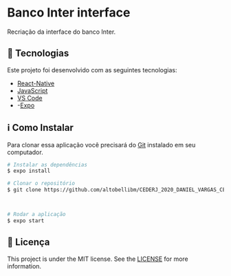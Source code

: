 # Banco Inter interface

Recriação da interface do banco Inter.


## :rocket: Tecnologias

Este projeto foi desenvolvido com as seguintes tecnologias:

- [React-Native](https://reactnative.dev/)
- [JavaScript](https://www.javascript.com/)
- [VS Code](https://code.visualstudio.com/)
- -[Expo](https://expo.io/)

## :information_source: Como Instalar
Para clonar essa aplicação você precisará do [Git](https://git-scm.com) instalado em seu computador.

```bash
# Instalar as dependências
$ expo install

# Clonar o repositório
$ git clone https://github.com/altobellibm/CEDERJ_2020_DANIEL_VARGAS_CESAR_SANTOS



# Rodar a aplicação
$ expo start


```

## :memo: Licença
This project is under the MIT license. See the [LICENSE](https://github.com/lukemorales/react-native-design-code/blob/master/LICENSE) for more information.
